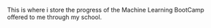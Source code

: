 This is where i store the progress of the Machine Learning BootCamp offered to me through my school.
